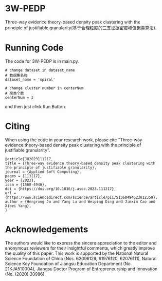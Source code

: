 # 3W-PEDP
Three-way evidence theory-based density peak clustering with the principle of justifiable granularity(基于合理粒度的三支证据密度峰值聚类算法).
# Running Code
The code for 3W-PEDP is in main.py.
````
# change dataset in dataset_name
# 数据集名称
dataset_name = 'spiral'

# change cluster number in centerNum
# 聚类个数
centerNum = 3
````

and then just click Run Button.

# Citing

When using the code in your research work, please cite "Three-way evidence theory-based density peak clustering with the principle of justifiable granularity".
````
@article{JU2023111217,
title = {Three-way evidence theory-based density peak clustering with the principle of justifiable granularity},
journal = {Applied Soft Computing},
pages = {111217},
year = {2023},
issn = {1568-4946},
doi = {https://doi.org/10.1016/j.asoc.2023.111217},
url = {https://www.sciencedirect.com/science/article/pii/S1568494623012358},
author = {Hengrong Ju and Yang Lu and Weiping Ding and Jinxin Cao and Xibei Yang},
}
````

# Acknowledgements
The authors would like to express the sincere appreciation to the editor and anonymous reviewers for their insightful comments, which greatly improve the quality of this paper. This work is supported by the National Natural Science Foundation of China (Nos. 62006128, 61976120, 62076111), Natural Science Key Foundation of Jiangsu Education Department (No. 21KJA510004), Jiangsu Doctor Program of Entrepreneurship and Innovation (No. (2020) 30986).

